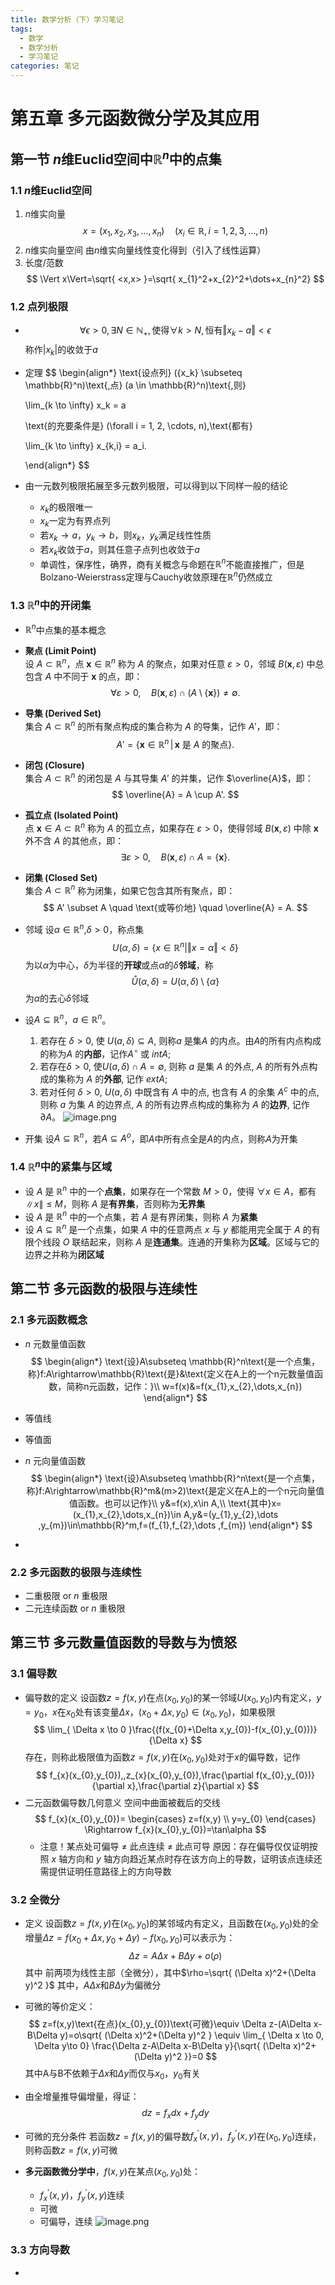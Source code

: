 ```yaml
---
title: 数学分析（下）学习笔记
tags:
  - 数学
  - 数学分析
  - 学习笔记
categories: 笔记
---
```


# 第五章 多元函数微分学及其应用

## 第一节 $n$维Euclid空间中$\mathbb{R}^n$中的点集

### 1.1 $n$维Euclid空间

1. $n$维实向量
   $$
   x=(x_{1},x_{2},x_{3},\dots ,x_{n})\quad (x_{i}\in\mathbb{R},i=1,2,3,\dots,n)
   $$
2. $n$维实向量空间
   由$n$维实向量线性变化得到（引入了线性运算）
3. 长度/范数
   $$
   \Vert x\Vert=\sqrt{ <x,x> }=\sqrt{ x_{1}^2+x_{2}^2+\dots+x_{n}^2}
   $$

### 1.2 点列极限

- 
  $$
  \forall\epsilon>0,\exists N\in\mathbb{N}_{+},\text{使得}\forall k>N,\text{恒有}\Vert x_{k}-a\Vert<\epsilon
  $$
  称作$\vert x_{k}\vert$的收敛于$a$
- 定理
  $$
  \begin{align*}
  \text{设点列} (\{x_k\} \subseteq \mathbb{R}^n)\text{,点} (a \in \mathbb{R}^n)\text{,则}
  
  \lim_{k \to \infty} x_k = a
  
  \text{的充要条件是} (\forall i = 1, 2, \cdots, n),\text{都有}
  
  \lim_{k \to \infty} x_{k,i} = a_i.
  
  \end{align*}
  $$
- 由一元数列极限拓展至多元数列极限，可以得到以下同样一般的结论
  - ${x_{k}}$的极限唯一
  - $x_{k}$一定为有界点列
  - 若$x_{k}\to a$，$y_{k}\to b$，则$x_{k}$，$y_{k}$满足线性性质
  - 若$x_k$收敛于$a$，则其任意子点列也收敛于$a$
  - 单调性，保序性，确界，商有关概念与命题在$\mathbb{R}^n$不能直接推广，但是Bolzano-Weierstrass定理与Cauchy收敛原理在$\mathbb{R}^n$仍然成立

### 1.3 $\mathbb{R}^n$中的开闭集

- $\mathbb{R}^n$中点集的基本概念
- **聚点 (Limit Point)**  
  设 $A \subset \mathbb{R}^n$，点 $\mathbf{x} \in \mathbb{R}^n$ 称为 $A$ 的聚点，如果对任意 $\varepsilon > 0$，邻域 $B(\mathbf{x}, \varepsilon)$ 中总包含 $A$ 中不同于 $\mathbf{x}$ 的点，即：  
  $$
  \forall \varepsilon > 0, \quad B(\mathbf{x}, \varepsilon) \cap \left( A \setminus \{ \mathbf{x} \} \right) \neq \emptyset.
  $$
- **导集 (Derived Set)**  
  集合 $A \subset \mathbb{R}^n$ 的所有聚点构成的集合称为 $A$ 的导集，记作 $A'$，即：  
  $$
  A' = \left\{ \mathbf{x} \in \mathbb{R}^n \,|\, \mathbf{x} \text{ 是 } A \text{ 的聚点} \right\}.
  $$
- **闭包 (Closure)**  
  集合 $A \subset \mathbb{R}^n$ 的闭包是 $A$ 与其导集 $A'$ 的并集，记作 $\overline{A}$，即：  
  $$
  \overline{A} = A \cup A'.
  $$
- **孤立点 (Isolated Point)**  
  点 $\mathbf{x} \in A \subset \mathbb{R}^n$ 称为 $A$ 的孤立点，如果存在 $\varepsilon > 0$，使得邻域 $B(\mathbf{x}, \varepsilon)$ 中除 $\mathbf{x}$ 外不含 $A$ 的其他点，即：  
  $$
  \exists \varepsilon > 0, \quad B(\mathbf{x}, \varepsilon) \cap A = \{ \mathbf{x} \}.
  $$
- **闭集 (Closed Set)**  
  集合 $A \subset \mathbb{R}^n$ 称为闭集，如果它包含其所有聚点，即：  
  $$
  A' \subset A \quad \text{或等价地} \quad \overline{A} = A.
  $$
- 邻域
  设$\alpha\in\mathbb{R}^n$,$\delta>0$，称点集
  $$
  U(\alpha,\delta)=\{x\in\mathbb{R}^n|\Vert x=\alpha\Vert<\delta\}
  $$
  为以$\alpha$为中心，$\delta$为半径的**开球**或点$\alpha$的$\delta$**邻域**，称
  $$
  \mathring{U}(\alpha,\delta)=U(\alpha,\delta)\setminus\{\alpha\}
  $$
  为$\alpha$的去心$\delta$邻域

- 设$A \subseteq \mathbb{R}^n$，$a\in\mathbb{R}^n$。
  1) 若存在 $\delta > 0$, 使 $U(a, \delta) \subseteq A$, 则称$a$ 是集$A$ 的内点。由$A$的所有内点构成的称为$A$ 的**内部**，记作$A^\circ$ 或 $intA$;
  2) 若存在$\delta > 0$, 使$U(a, \delta) \cap A = \emptyset$, 则称 $a$ 是集 $A$ 的外点, $A$ 的所有外点构成的集称为 $A$ 的**外部**, 记作 $extA$;
  3) 若对任何 $\delta > 0$, $U(a, \delta)$ 中既含有 $A$ 中的点, 也含有 $A$ 的余集 $A^c$ 中的点, 则称 $a$ 为集 $A$ 的边界点, $A$ 的所有边界点构成的集称为 $A$ 的**边界**, 记作 $\partial A$。
  ![image.png](https://pic.arctanp.top/PicGo/20250302130403578.png)

- 开集
  设$A\subseteq\mathbb{R}^n$，若$A\subseteq A^o$，即$A$中所有点全是$A$的内点，则称$A$为开集

### 1.4 $\mathbb{R}^n$中的紧集与区域

- 设 $A$ 是 $\mathbb{R}^n$ 中的一个**点集**，如果存在一个常数 $M > 0$，使得 $\forall x \in A$，都有 $\|x\| \leq M$，则称 $A$ 是**有界集**，否则称为**无界集**
- 设 $A$ 是 $\mathbb{R}^n$ 中的一个点集，若 $A$ 是有界闭集，则称 $A$ 为**紧集**
- 设 $A \subseteq \mathbb{R}^n$ 是一个点集，如果 $A$ 中的任意两点 $x$ 与 $y$ 都能用完全属于 $A$ 的有限个线段 $O$ 联结起来，则称 $A$ 是**连通集**。连通的开集称为**区域**。区域与它的边界之并称为**闭区域**

## 第二节 多元函数的极限与连续性
### 2.1 多元函数概念
- $n$ 元数量值函数
  $$
  \begin{align*}
  \text{设}A\subseteq \mathbb{R}^n\text{是一个点集，称}f:A\rightarrow\mathbb{R}\text{是}&\text{定义在A上的一个n元数量值函数，简称n元函数，记作：}\\
  w=f(x)&=f(x_{1},x_{2},\dots,x_{n})
  \end{align*}
  $$
- 等值线
- 等值面
- $n$ 元向量值函数
  $$
  \begin{align*}
  \text{设}A\subseteq \mathbb{R}^n\text{是一个点集，称}f:A\rightarrow\mathbb{R}^m&(m>2)\text{是定义在A上的一个n元向量值值函数。也可以记作}\\
  y&=f(x),x\in A,\\
  \text{其中}x=(x_{1},x_{2},\dots,x_{n})\in A,y&=(y_{1},y_{2},\dots ,y_{m})\in\mathbb{R}^m,f=(f_{1},f_{2},\dots ,f_{m})
  \end{align*}
  $$
  
- 
### 2.2 多元函数的极限与连续性

- 二重极限 or $n$ 重极限
- 二元连续函数 or $n$ 重极限

## 第三节 多元数量值函数的导数与为愤怒

### 3.1 偏导数

- 偏导数的定义
  设函数$z=f(x,y)$在点$(x_{0},y_{0})$的某一邻域$U(x_{0},y_{0})$内有定义，$y=y_{0}$，$x$在$x_{0}$处有该变量$\Delta x$，$(x_{0}+\Delta x,y_{0})\in (x_{0},y_{0})$，如果极限
  $$
  \lim_{ \Delta x \to 0 }\frac{(f(x_{0}+\Delta x,y_{0})-f(x_{0},y_{0}))}{\Delta x}
  $$
    存在，则称此极限值为函数$z=f(x,y)$在$(x_{0},y_{0})$处对于$x$的偏导数，记作
  $$
  f_{x}(x_{0},y_{0}),,z_{x}(x_{0},y_{0}),\frac{\partial f(x_{0},y_{0})}{\partial x},\frac{\partial z}{\partial x}
  $$
 - 二元函数偏导数几何意义
   空间中曲面被截后的交线
   $$
   f_{x}(x_{0},y_{0})=
   \begin{cases}
   z=f(x,y) \\
   y=y_{0}
   \end{cases}
   \Rightarrow f_{x}(x_{0},y_{0})=\tan\alpha
   $$
    - 注意！某点处可偏导 ≠ 此点连续 ≠ 此点可导
      原因：存在偏导仅仅证明按照 $x$ 轴方向和 $y$ 轴方向趋近某点时存在该方向上的导数，证明该点连续还需提供证明任意路径上的方向导数
### 3.2 全微分

- 定义
  设函数$z=f(x,y)$在$(x_{0},y_{0})$的某邻域内有定义，且函数在$(x_{0},y_{0})$处的全增量$\Delta z=f(x_{0}+\Delta x,y_{0}+\Delta y)-f(x_{0},y_{0})$可以表示为：
  $$
  \Delta z=A\Delta x+B\Delta y+o(\rho)
  $$
	其中 前两项为线性主部（全微分），其中$\rho=\sqrt{ (\Delta x)^2+(\Delta y)^2 }$
	其中，$A\Delta x$和$B\Delta y$为偏微分
- 可微的等价定义：
  $$
  z=f(x,y)\text{在点}(x_{0},y_{0})\text{可微}\equiv \Delta z-(A\Delta x-B\Delta y)=o\sqrt{ (\Delta x)^2+(\Delta y)^2 } \equiv \lim_{ \Delta x \to 0, \Delta y\to 0} \frac{\Delta z-A\Delta x-B\Delta y}{\sqrt{ (\Delta x)^2+(\Delta y)^2 }}=0
  $$
   其中A与B不依赖于$\Delta x$和$\Delta y$而仅与$x_{0}$，$y_{0}$有关
- 由全增量推导偏增量，得证：
   $$
   dz=f_{x}dx+f_{y}dy
   $$
- 可微的充分条件
  若函数$z=f(x,y)$的偏导数$f^{'}_{x}(x,y)$，$f^{'}_{y}(x,y)$在$(x_{0},y_{0})$连续，则称函数$z=f(x,y)$可微 
- **多元函数微分学中**，$f(x,y)$在某点$(x_{0},y_{0})$处：
  
  - $f^{'}_{x}(x,y)$，$f^{'}_{y}(x,y)$连续
  - 可微
  - 可偏导，连续
    ![image.png](https://pic.arctanp.top/PicGo/20250304200346555.png)

### 3.3 方向导数

- 